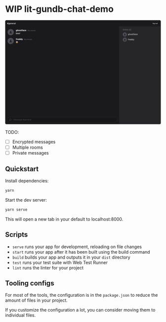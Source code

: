 # WIP lit-gundb-chat-demo

![Chat room with sample conversation between "ghostface" and "freddy"](./docs/screenshot.png)

TODO:

- [ ] Encrypted messages
- [ ] Multiple rooms
- [ ] Private messages

## Quickstart

Install dependencies:

```sh
yarn
```

Start the dev server:

```sh
yarn serve
```

This will open a new tab in your default to localhost:8000.

## Scripts

- `serve` runs your app for development, reloading on file changes
- `start` runs your app after it has been built using the build command
- `build` builds your app and outputs it in your `dist` directory
- `test` runs your test suite with Web Test Runner
- `lint` runs the linter for your project

## Tooling configs

For most of the tools, the configuration is in the `package.json` to reduce the amount of files in your project.

If you customize the configuration a lot, you can consider moving them to individual files.
